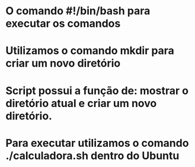 # O comando #!/bin/bash para executar os comandos 
# Utilizamos o comando mkdir para criar um novo diretório 
# Script possui a função de: mostrar o diretório atual e criar um novo diretório.
# Para executar utilizamos o comando ./calculadora.sh dentro do Ubuntu
